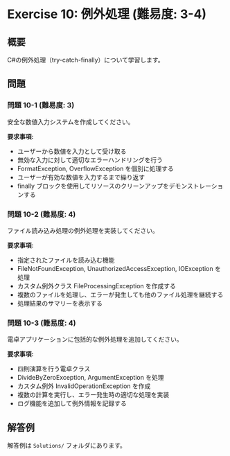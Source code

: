 # Exercise 10: 例外処理 (難易度: 3-4)

## 概要
C#の例外処理（try-catch-finally）について学習します。

## 問題

### 問題 10-1 (難易度: 3)
安全な数値入力システムを作成してください。

**要求事項:**
- ユーザーから数値を入力として受け取る
- 無効な入力に対して適切なエラーハンドリングを行う
- FormatException, OverflowException を個別に処理する
- ユーザーが有効な数値を入力するまで繰り返す
- finally ブロックを使用してリソースのクリーンアップをデモンストレーションする

### 問題 10-2 (難易度: 4)
ファイル読み込み処理の例外処理を実装してください。

**要求事項:**
- 指定されたファイルを読み込む機能
- FileNotFoundException, UnauthorizedAccessException, IOException を処理
- カスタム例外クラス FileProcessingException を作成する
- 複数のファイルを処理し、エラーが発生しても他のファイル処理を継続する
- 処理結果のサマリーを表示する

### 問題 10-3 (難易度: 4)
電卓アプリケーションに包括的な例外処理を追加してください。

**要求事項:**
- 四則演算を行う電卓クラス
- DivideByZeroException, ArgumentException を処理
- カスタム例外 InvalidOperationException を作成
- 複数の計算を実行し、エラー発生時の適切な処理を実装
- ログ機能を追加して例外情報を記録する

## 解答例
解答例は `Solutions/` フォルダにあります。